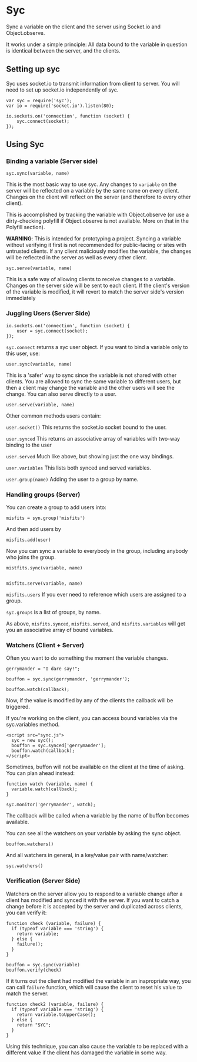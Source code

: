 Syc
===

Sync a variable on the client and the server using Socket.io and Object.observe.

It works under a simple principle: All data bound to the variable in question is identical between the server, and the clients.

## Setting up syc

Syc uses socket.io to transmit information from client to server. You will need to set up socket.io independently of syc.

    var syc = require('syc');
    var io = require('socket.io').listen(80);

    io.sockets.on('connection', function (socket) {
        syc.connect(socket);
    });

## Using Syc

### Binding a variable (Server side)

    syc.sync(variable, name)

This is the most basic way to use syc. Any changes to `variable` on the server will be reflected on a variable by the same name on every client. Changes on the client will reflect on the server (and therefore to every other client).

This is accomplished by tracking the variable with Object.observe (or use a dirty-checking polyfill if Object.observe is not available. More on that in the Polyfill section).

**WARNING**: This is intended for prototyping a project. Syncing a variable without verifying it first is not recommended for public-facing or sites with untrusted clients. If any client maliciously modifies the variable, the changes will be reflected in the server as well as every other client.

    syc.serve(variable, name)
    
This is a safe way of allowing clients to receive changes to a variable. Changes on the server side will be sent to each client. If the client's version of the variable is modified, it will revert to match the server side's version immediately

### Juggling Users (Server Side)

    io.sockets.on('connection', function (socket) {
        user = syc.connect(socket);
    });

`syc.connect` returns a syc user object. If you want to bind a variable only to this user, use:

    user.sync(variable, name)

This is a 'safer' way to sync since the variable is not shared with other clients. You are allowed to sync the same variable to different users, but then a client may change the variable and the other users will see the change. You can also serve directly to a user.

    user.serve(variable, name)

Other common methods users contain: 

`user.socket()` This returns the socket.io socket bound to the user.

`user.synced` This returns an associative array of variables with two-way binding to the user

`user.served` Much like above, but showing just the one way bindings.

`user.variables` This lists both synced and served variables.

`user.group(name)` Adding the user to a group by name.

### Handling groups (Server)

You can create a group to add users into:

    misfits = syn.group('misfits')

And then add users by

    misfits.add(user)

Now you can sync a variable to everybody in the group, including anybody who joins the group.

    mistfits.sync(variable, name) 
    
    
    misfits.serve(variable, name)
    
`misfits.users` If you ever need to reference which users are assigned to a group.

`syc.groups` is a list of groups, by name.

As above, `misfits.synced`, `misfits.served`, and `misfits.variables` will get you an associative array of bound variables.


### Watchers (Client + Server)

Often you want to do something the moment the variable changes.

    gerrymander = "I dare say!";
    
    bouffon = syc.sync(gerrymander, 'gerrymander');
    
    bouffon.watch(callback);
    
Now, if the value is modified by any of the clients the callback will be triggered. 


If you're working on the client, you can access bound variables via the syc.variables method.

    <script src="sync.js">
      syc = new syc();
      bouffon = syc.synced['gerrymander'];
      bouffon.watch(callback);
    </script>


Sometimes, buffon will not be available on the client at the time of asking. You can plan ahead instead:

    function watch (variable, name) { 
      variable.watch(callback);
    }
    
    syc.monitor('gerrymander', watch);

The callback will be called when a variable by the name of buffon becomes available. 

You can see all the watchers on your variable by asking the sync object.

    bouffon.watchers()
    
And all watchers in general, in a key/value pair with name/watcher:

    syc.watchers()


### Verification (Server Side)

Watchers on the server allow you to respond to a variable change after a client has modified and synced it with the server. If you want to catch a change before it is accepted by the server and duplicated across clients, you can verify it:

    function check (variable, failure) {
      if (typeof variable === 'string') {
        return variable;
      } else { 
        failure();
      }
    }
    
    bouffon = syc.sync(variable)
    bouffon.verify(check)
   
If it turns out the client had modified the variable in an inapropriate way, you can call `failure` function, which will cause the client to reset his value to match the server.

    function check2 (variable, failure) {
      if (typeof variable === 'string') {
        return variable.toUpperCase();
      } else {
        return "SYC";
      }
    }
    
Using this technique, you can also cause the variable to be replaced with a different value if the client has damaged the variable in some way.
